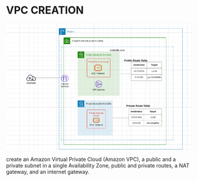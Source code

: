 # VPC CREATION

![Image](https://github.com/Irene890/Cloud-Tasks/blob/main/vpc%20infra.png)

create an Amazon Virtual Private Cloud (Amazon VPC), a public and a private subnet in a single Availability Zone, public and private routes, a NAT gateway, and an internet gateway.


